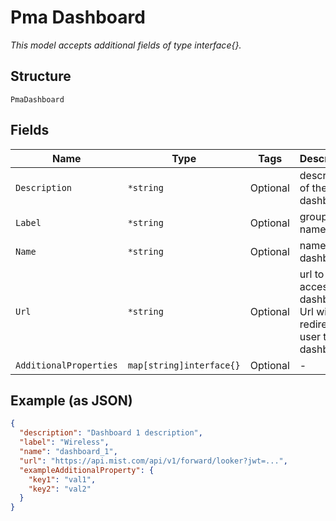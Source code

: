 
# Pma Dashboard

*This model accepts additional fields of type interface{}.*

## Structure

`PmaDashboard`

## Fields

| Name | Type | Tags | Description |
|  --- | --- | --- | --- |
| `Description` | `*string` | Optional | description of the dashboard |
| `Label` | `*string` | Optional | group label name |
| `Name` | `*string` | Optional | name of the dashboard |
| `Url` | `*string` | Optional | url to access dashboard. Url will redirect the user to the dashboard |
| `AdditionalProperties` | `map[string]interface{}` | Optional | - |

## Example (as JSON)

```json
{
  "description": "Dashboard 1 description",
  "label": "Wireless",
  "name": "dashboard_1",
  "url": "https://api.mist.com/api/v1/forward/looker?jwt=...",
  "exampleAdditionalProperty": {
    "key1": "val1",
    "key2": "val2"
  }
}
```

